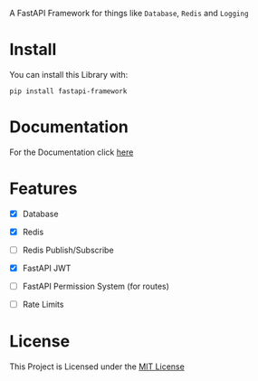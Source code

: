 A FastAPI Framework for things like `Database`, `Redis` and `Logging`

# Install

You can install this Library with:

```shell
pip install fastapi-framework
```

# Documentation

For the Documentation click [here](https://tert0.github.io/fastapi-framework)

# Features
- [x] Database
- [x] Redis
- [ ] Redis Publish/Subscribe
- [x] FastAPI JWT
- [ ] FastAPI Permission System (for routes)
- [ ] Rate Limits


# License

This Project is Licensed under the [MIT License](https://mit-license.org/)
